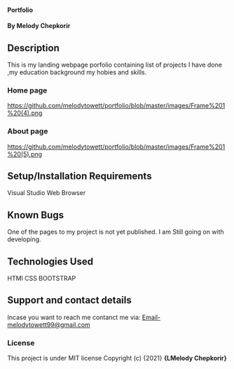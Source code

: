 
#### Portfolio
#### By Melody Chepkorir
## Description
This is my landing webpage porfolio containing list of projects I have done ,my education background my hobies and skills.
### Home page
https://github.com/melodytowett/portfolio/blob/master/images/Frame%201%20(4).png

### About page
https://github.com/melodytowett/portfolio/blob/master/images/Frame%201%20(5).png

## Setup/Installation Requirements
Visual Studio
Web Browser

## Known Bugs
One of the pages to my project is not yet published. I am Still going on with developing.
## Technologies Used
HTMl
CSS
BOOTSTRAP
## Support and contact details
Incase you want to reach me contanct me via: Email-melodytowett99@gmail.com
### License
This project is under MIT license
Copyright (c) {2021} **{LMelody Chepkorir}**